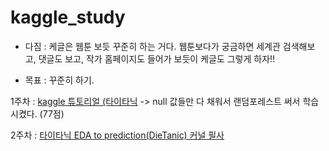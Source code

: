 # kaggle_study 
* 다짐 : 케글은 웹툰 보듯 꾸준히 하는 거다. 웹툰보다가 궁금하면 세계관 검색해보고, 댓글도 보고, 작가 홈페이지도 들어가 보듯이 케글도 그렇게 하자!! 

* 목표 : 꾸준히 하기.

1주차 : [kaggle 튜토리얼 (타이타닉](Titanic_Competition_Kaggle.ipynb)
-> null 값들만 다 채워서 랜덤포레스트 써서 학습시켰다. (77점) 

2주차 : [타이타닉 EDA to prediction(DieTanic) 커널 필사](../master/eda-to-prediction-dietanic-jonghyuk%20_4d.ipynb)

